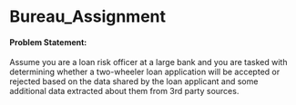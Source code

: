 # Bureau_Assignment

#### Problem Statement:
Assume you are a loan risk officer at a large bank and you are tasked with determining whether a two-wheeler loan application will be accepted or rejected based on the data shared by the loan applicant and some additional data extracted about them from 3rd party sources.

